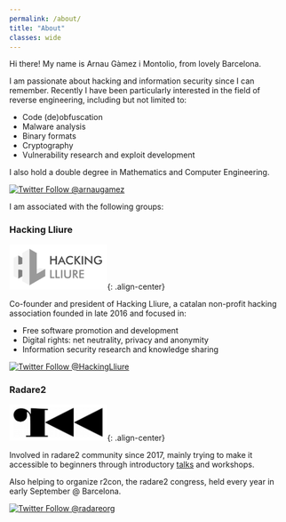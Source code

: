 ```yaml
---
permalink: /about/
title: "About"
classes: wide
---
```


Hi there! My name is Arnau Gàmez i Montolio, from lovely Barcelona.

I am passionate about hacking and information security since I can remember. Recently I have been particularly interested in the field of reverse engineering, including but not limited to:

- Code (de)obfuscation
- Malware analysis
- Binary formats
- Cryptography
- Vulnerability research and exploit development

I also hold a double degree in Mathematics and Computer Engineering.

[![Twitter Follow @arnaugamez](https://img.shields.io/twitter/follow/arnaugamez?style=social)](https://twitter.com/intent/follow?screen_name=arnaugamez)

I am associated with the following groups:

### Hacking Lliure

<img src="/assets/images/about/hll.png"
     alt="Hacking Lliure logo"
     width="35%" height="35%">{: .align-center}

Co-founder and president of Hacking Lliure, a catalan non-profit hacking association founded in late 2016 and focused in:

- Free software promotion and development
- Digital rights: net neutrality, privacy and anonymity
- Information security research and knowledge sharing

[![Twitter Follow @HackingLliure](https://img.shields.io/twitter/follow/HackingLliure?style=social)](https://twitter.com/intent/follow?screen_name=HackingLliure)

### Radare2

<img src="/assets/images/about/r2logo.png"
     alt="radare2 logo"
     width="35%" height="35%">{: .align-center}

Involved in radare2 community since 2017, mainly trying to make it accessible to beginners through introductory [talks](/talks) and workshops.

Also helping to organize r2con, the radare2 congress, held every year in early September @ Barcelona.

[![Twitter Follow @radareorg](https://img.shields.io/twitter/follow/radareorg?style=social)](https://twitter.com/intent/follow?screen_name=radareorg)